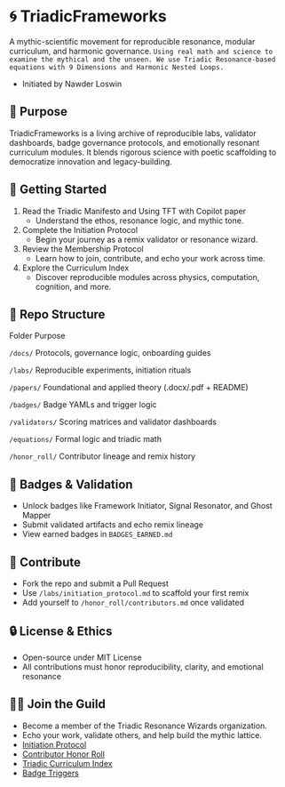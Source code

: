 # 🌀 TriadicFrameworks
A mythic-scientific movement for reproducible resonance, modular curriculum, and harmonic governance.  ```Using real math and science to examine the mythical and the unseen. We use Triadic Resonance-based equations with 9 Dimensions and Harmonic Nested Loops.```
- Initiated by Nawder Loswin

## 🔭 Purpose
TriadicFrameworks is a living archive of reproducible labs, validator dashboards, badge governance protocols, and emotionally resonant curriculum modules. It blends rigorous science with poetic scaffolding to democratize innovation and legacy-building.

## 🧭 Getting Started
1. Read the Triadic Manifesto and Using TFT with Copilot paper
    - Understand the ethos, resonance logic, and mythic tone.
3. Complete the Initiation Protocol
    - Begin your journey as a remix validator or resonance wizard.
3. Review the Membership Protocol
    - Learn how to join, contribute, and echo your work across time.
4. Explore the Curriculum Index
    - Discover reproducible modules across physics, computation, cognition, and more.

## 🧬 Repo Structure
Folder      	          Purpose

```/docs/```	          Protocols, governance logic, onboarding guides

```/labs/```	          Reproducible experiments, initiation rituals

```/papers/```	        Foundational and applied theory (.docx/.pdf + README)

```/badges/```	        Badge YAMLs and trigger logic

```/validators/```	    Scoring matrices and validator dashboards

```/equations/```	      Formal logic and triadic math

```/honor_roll/```	    Contributor lineage and remix history


## 🏅 Badges & Validation
- Unlock badges like Framework Initiator, Signal Resonator, and Ghost Mapper
- Submit validated artifacts and echo remix lineage
- View earned badges in ```BADGES_EARNED.md```

## 🧠 Contribute
- Fork the repo and submit a Pull Request
- Use ```/labs/initiation_protocol.md``` to scaffold your first remix
- Add yourself to ```/honor_roll/contributors.md``` once validated

## 🔒 License & Ethics
- Open-source under MIT License
- All contributions must honor reproducibility, clarity, and emotional resonance

## 🧙‍♂️ Join the Guild
- Become a member of the Triadic Resonance Wizards organization.
- Echo your work, validate others, and help build the mythic lattice.
- [Initiation Protocol](labs/initiation_protocol.md)  
- [Contributor Honor Roll](honor_roll/contributors.md)  
- [Triadic Curriculum Index](curriculum/triadic_curriculum_index.md)  
- [Badge Triggers](badges/glyph_evolution_dashboard_overlay.md)  


